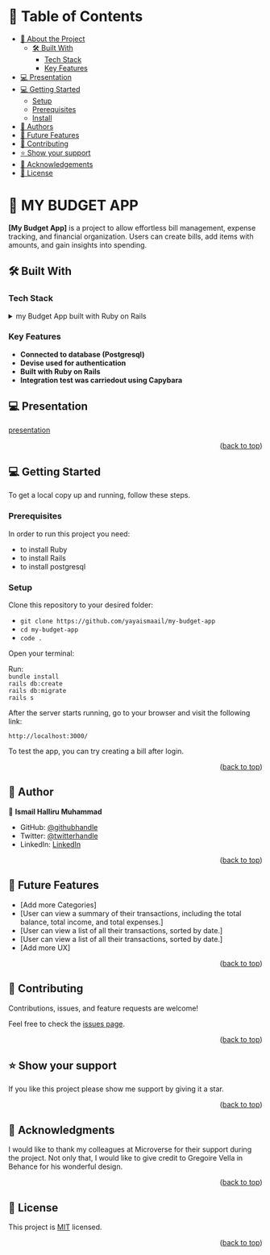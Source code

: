 <a name="readme-top"></a>

# 📗 Table of Contents

- [📖 About the Project](#about-project)
  - [🛠 Built With](#built-with)
    - [Tech Stack](#tech-stack)
    - [Key Features](#key-features)
- [💻 Presentation](#presentation)
- [💻 Getting Started](#getting-started)
  - [Setup](#setup)
  - [Prerequisites](#prerequisites)
  - [Install](#install)
- [👥 Authors](#authors)
- [🔭 Future Features](#future-features)
- [🤝 Contributing](#contributing)
- [⭐️ Show your support](#support)
- [🙏 Acknowledgements](#acknowledgements)
- [📝 License](#license)

# 📖 MY BUDGET APP <a name="about-project"></a>

**[My Budget App]** is a project to allow effortless bill management, expense tracking, and financial organization. Users can create bills, add items with amounts, and gain insights into spending.

## 🛠 Built With <a name="built-with"></a>

### Tech Stack <a name="tech-stack"></a>

<details>
<summary>my Budget App built with Ruby on Rails</summary>
  <ul>
    <li><a href="https://www.ruby-lang.org/en/">PostgreSQL</a></li>
  </ul>
</details>

### Key Features <a name="key-features"></a>

- **Connected to database (Postgresql)**
- **Devise used for authentication**
- **Built with Ruby on Rails**
- **Integration test was carriedout using Capybara**

## 💻 Presentation <a name="presentation"></a>
[presentation](https://www.loom.com/share/d0cd1511bbe94edd84323f44a0980775?sid=6574b3e9-5601-4130-9d32-383f19b3ac7a)

<p align="right">(<a href="#readme-top">back to top</a>)</p>

## 💻 Getting Started <a name="getting-started"></a>

To get a local copy up and running, follow these steps.

### Prerequisites

In order to run this project you need:

- to install Ruby
- to install Rails
- to install postgresql

### Setup

Clone this repository to your desired folder:

- `git clone https://github.com/yayaismaail/my-budget-app`
- `cd my-budget-app`
- `code .` <!-- If you are using VS Code -->

Open your terminal:

Run:<br>
`bundle install`<br>
`rails db:create`<br>
`rails db:migrate`<br>
`rails s`<br>

After the server starts running, go to your browser and visit the following link:

`http://localhost:3000/`

To test the app, you can try creating a bill after login.

<p align="right">(<a href="#readme-top">back to top</a>)</p>

## 👥 Author <a name="authors"></a>

👤 **Ismail Halliru Muhammad**

- GitHub: [@githubhandle](https://github.com/yayaismaail)
- Twitter: [@twitterhandle](https://mobile.twitter.com/IsmailhalliruM1)
- LinkedIn: [LinkedIn](https://www.linkedin.com/in/ismail-halliru-muhammad-2a8453127/)

<p align="right">(<a href="#readme-top">back to top</a>)</p>

## 🔭 Future Features <a name="future-features"></a>

- [Add more Categories]
- [User can view a summary of their transactions, including the total balance, total income, and total expenses.]
- [User can view a list of all their transactions, sorted by date.]
- [User can view a list of all their transactions, sorted by date.]
- [Add more UX]


<p align="right">(<a href="#readme-top">back to top</a>)</p>

## 🤝 Contributing <a name="contributing"></a>

Contributions, issues, and feature requests are welcome!

Feel free to check the [issues page](https://github.com/yayaismaail/my-budget-app/issues).

<p align="right">(<a href="#readme-top">back to top</a>)</p>

## ⭐️ Show your support <a name="support"></a>

If you like this project please show me support by giving it a star.

<p align="right">(<a href="#readme-top">back to top</a>)</p>

## 🙏 Acknowledgments <a name="acknowledgements"></a>

I would like to thank my colleagues at Microverse for their support during the project.
Not only that, I would like to give credit to Gregoire Vella in Behance for his wonderful design.

<p align="right">(<a href="#readme-top">back to top</a>)</p>

## 📝 License <a name="license"></a>

This project is [MIT](https://github.com/yayaismaail/my-budget-app/blob/development/LICENSE) licensed.

<p align="right">(<a href="#readme-top">back to top</a>)</p>
